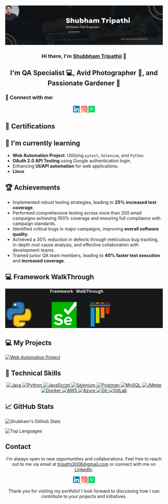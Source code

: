 <p align="center">
  <img src="https://github.com/sktripathiinfo/sktripathiinfo/blob/main/Black%20Minimal%20Business%20Personal%20Profile%20Linkedin%20Banner.png" />
</p>
<h3 align="center" class="heading-element" dir="auto">Hi there, I'm <a href="www.linkedin.com/in/tstripathi" rel="nofollow">Shubbham Tripathii</a> 👋</h3>

<h2 align="center" class="heading-element" dir="auto">I'm QA Specialist 💻, Avid Photographer 📸, and Passionate Gardener 🌱</h2>


<h3 class="heading-element" dir="auto">🤝 Connect with me:</h3>

<p align="center">
  <p align="center" dir="auto">
  <a href="https://www.linkedin.com/in/tstripathi" rel="nofollow">
    <img src="https://github.com/sktripathiinfo/sktripathiinfo/blob/main/linkedin.svg" alt="Shubham Tripathi | LinkedIn" width="21px" style="max-width: 100%;">
  </a>
  <a href="https://instagram.com/ts_tripathi" rel="nofollow">
    <img src="https://github.com/sktripathiinfo/sktripathiinfo/blob/main/instagram.svg" alt="ts_tripathi | Instagram" width="21px" style="max-width: 100%;">
  </a>
  <a href="https://api.whatsapp.com/send?phone=9648424090&text=Hello" rel="nofollow">
    <img src="https://github.com/sktripathiinfo/sktripathiinfo/blob/main/whatsapp.png" alt="Shubham Tripathi | Whatsapp" width="21px" style="max-width: 100%;">
  </a>
</p>
</p>
<h2 class="heading-element" dir="auto">🥇 Certifications</h2>

<p align="center">
  
</p>


<h2 class="heading-element" dir="auto">🌱 I'm currently learning</h2>

- **Web Automation Project**: Utilizing `pytest`, `Selenium`, and `Python`.
- **OAuth 2.0 API Testing** using Google authentication login.
- Enhancing **UI/API automation** for web applications.
- **Linux**
<h2 class="heading-element" dir="auto">🏆 Achievements</h2>


- Implemented robust testing strategies, leading to **25% increased test coverage**.
- Performed comprehensive testing across more than 200 email campaigns achieving 100% coverage and ensuring full compliance 
  with campaign standards.
- Identified critical bugs in major campaigns, improving **overall software quality**.
- Achieved a 30% reduction in defects through meticulous bug tracking, in-depth root cause analysis, and effective collaboration with development teams.
- Trained junior QA team members, leading to **40% faster test execution** and **increased coverage**.
  
<h2 class="heading-element" dir="auto">💻 Framework WalkThrough</h2>
  <img src="https://github.com/sktripathiinfo/sktripathiinfo/blob/main/Framework.png" />


<h2 class="heading-element" dir="auto">💻 My Projects</h2>
  <a href="https://github.com/sktripathiinfo/WebAutomation">
  <img src="https://github-readme-stats.vercel.app/api/pin/?username=sktripathiinfo&repo=WebAutomation" alt="Web Automation Project" style="max-width: 100%;">
</a>
   









<h2 class="heading-element" dir="auto">💼 Technical Skills</h2>


<p align="center" dir="auto">
  <a target="_blank" rel="noopener noreferrer nofollow" href="https://img.shields.io/badge/Java-007396?style=for-the-badge&logo=java&logoColor=white">
    <img src="https://img.shields.io/badge/Java-007396?style=for-the-badge&logo=java&logoColor=white" alt="Java">
  </a>
  <a target="_blank" rel="noopener noreferrer nofollow" href="https://img.shields.io/badge/Python-3776AB?style=for-the-badge&logo=python&logoColor=white">
    <img src="https://img.shields.io/badge/Python-3776AB?style=for-the-badge&logo=python&logoColor=white" alt="Python">
  </a>
  <a target="_blank" rel="noopener noreferrer nofollow" href="https://img.shields.io/badge/JavaScript-F7DF1E?style=for-the-badge&logo=javascript&logoColor=black">
    <img src="https://img.shields.io/badge/JavaScript-F7DF1E?style=for-the-badge&logo=javascript&logoColor=black" alt="JavaScript">
  </a>
  <a target="_blank" rel="noopener noreferrer nofollow" href="https://img.shields.io/badge/Selenium-43B02A?style=for-the-badge&logo=selenium&logoColor=white">
    <img src="https://img.shields.io/badge/Selenium-43B02A?style=for-the-badge&logo=selenium&logoColor=white" alt="Selenium">
  </a>
  <a target="_blank" rel="noopener noreferrer nofollow" href="https://img.shields.io/badge/Postman-FF6C37?style=for-the-badge&logo=postman&logoColor=white">
    <img src="https://img.shields.io/badge/Postman-FF6C37?style=for-the-badge&logo=postman&logoColor=white" alt="Postman">
  </a>
  <a target="_blank" rel="noopener noreferrer nofollow" href="https://img.shields.io/badge/MySQL-4479A1?style=for-the-badge&logo=mysql&logoColor=white">
    <img src="https://img.shields.io/badge/MySQL-4479A1?style=for-the-badge&logo=mysql&logoColor=white" alt="MySQL">
  </a>
  <a target="_blank" rel="noopener noreferrer nofollow" href="https://img.shields.io/badge/JMeter-D22128?style=for-the-badge&logo=apache-jmeter&logoColor=white">
    <img src="https://img.shields.io/badge/JMeter-D22128?style=for-the-badge&logo=apache-jmeter&logoColor=white" alt="JMeter">
  </a>
  <a target="_blank" rel="noopener noreferrer nofollow" href="https://img.shields.io/badge/Docker-2496ED?style=for-the-badge&logo=docker&logoColor=white">
    <img src="https://img.shields.io/badge/Docker-2496ED?style=for-the-badge&logo=docker&logoColor=white" alt="Docker">
  </a>
  <a target="_blank" rel="noopener noreferrer nofollow" href="https://img.shields.io/badge/AWS-232F3E?style=for-the-badge&logo=amazon-aws&logoColor=white">
    <img src="https://img.shields.io/badge/AWS-232F3E?style=for-the-badge&logo=amazon-aws&logoColor=white" alt="AWS">
  </a>
  <a target="_blank" rel="noopener noreferrer nofollow" href="https://img.shields.io/badge/Azure-0089D6?style=for-the-badge&logo=microsoft-azure&logoColor=white">
    <img src="https://img.shields.io/badge/Azure-0089D6?style=for-the-badge&logo=microsoft-azure&logoColor=white" alt="Azure">
  </a>
  <a target="_blank" rel="noopener noreferrer nofollow" href="https://img.shields.io/badge/Git-F05032?style=for-the-badge&logo=git&logoColor=white">
    <img src="https://img.shields.io/badge/Git-F05032?style=for-the-badge&logo=git&logoColor=white" alt="Git">
  </a>
  <a target="_blank" rel="noopener noreferrer nofollow" href="https://img.shields.io/badge/GitLab-FCA121?style=for-the-badge&logo=gitlab&logoColor=white">
    <img src="https://img.shields.io/badge/GitLab-FCA121?style=for-the-badge&logo=gitlab&logoColor=white" alt="GitLab">
  </a>
</p>

<h2 class="heading-element" dir="auto">📈 GitHub Stats</h2>


<p align="left">
  <img src="https://github-readme-stats.vercel.app/api?username=Sktripathiinfo&show_icons=true&theme=default" alt="Shubham's GitHub Stats"/>
</p>

<p align="left">
  <img src="https://github-readme-stats.vercel.app/api/top-langs/?username=Sktripathiinfo&layout=compact&theme=default" alt="Top Languages"/>
</p>

<h2 align="left" class="heading-element" dir="auto">Contact</h2>
<p align="center" dir="auto">
  I'm always open to new opportunities and collaborations. Feel free to reach out to me via email at 
  <a href="mailto:tripathi3006@gmail.com">tripathi3006@gmail.com</a> or connect with me on 
  <a href="https://www.linkedin.com/in/tstripathi" rel="nofollow">LinkedIn</a>.
</p>
<p align="center">
  <p align="center" dir="auto">
  <a href="https://www.linkedin.com/in/tstripathi" rel="nofollow">
    <img src="https://github.com/sktripathiinfo/sktripathiinfo/blob/main/linkedin.svg" alt="Shubham Tripathi | LinkedIn" width="21px" style="max-width: 100%;">
  </a>
  <a href="https://instagram.com/S.k_tripathi" rel="nofollow">
    <img src="https://github.com/sktripathiinfo/sktripathiinfo/blob/main/instagram.svg" alt="ts_tripathi | Instagram" width="21px" style="max-width: 100%;">
  </a>
  <a href="https://api.whatsapp.com/send?phone=9648424090&text=Hello" rel="nofollow">
    <img src="https://github.com/sktripathiinfo/sktripathiinfo/blob/main/whatsapp.png" alt="Shubham Tripathi | Whatsapp" width="21px" style="max-width: 100%;">
  </a>
</p>
</p>
<p align="center" dir="auto">
  Thank you for visiting my portfolio! I look forward to discussing how I can contribute to your projects and initiatives.
</p>

